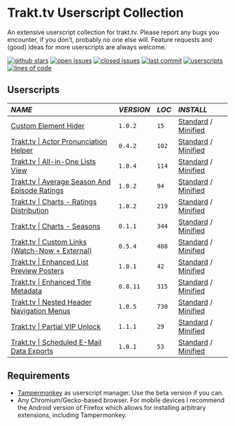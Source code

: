 # Trakt.tv Userscript Collection
An extensive userscript collection for trakt.tv. Please report any bugs you encounter, if you don’t, probably no one else will. Feature requests and (good) ideas for more userscripts are always welcome.

[![github stars](https://img.shields.io/github/stars/Fenn3c401/Trakt.tv-Userscript-Collection?style=flat&color=e8a402)](../../stargazers) [![open issues](https://img.shields.io/github/issues/Fenn3c401/Trakt.tv-Userscript-Collection?color=39bd4b)](../../issues) [![closed issues](https://img.shields.io/github/issues-closed/Fenn3c401/Trakt.tv-Userscript-Collection?color=9c65fc)](../../issues?q=is%3Aissue%20state%3Aclosed) [![last commit](https://img.shields.io/github/last-commit/Fenn3c401/Trakt.tv-Userscript-Collection?color=blue)](../../commits) [![userscripts](https://img.shields.io/badge/userscripts-12-f25e1d)](#userscripts) [![lines of code](https://img.shields.io/badge/loc-2465-orange)](#userscripts)

## Userscripts
| *NAME* | *VERSION* | *LOC* | *INSTALL* |
|:---|:---|:---|:---|
| [Custom Element Hider](userscripts/docs/rg49pj29.md) | `1.0.2` | `15` | [Standard](https://raw.githubusercontent.com/Fenn3c401/Trakt.tv-Userscript-Collection/main/userscripts/dist/rg49pj29.user.js) / [Minified](https://raw.githubusercontent.com/Fenn3c401/Trakt.tv-Userscript-Collection/main/userscripts/dist/rg49pj29.min.user.js) |
| [Trakt.tv \| Actor Pronunciation Helper](userscripts/docs/71cd9s61.md) | `0.4.2` | `102` | [Standard](https://raw.githubusercontent.com/Fenn3c401/Trakt.tv-Userscript-Collection/main/userscripts/dist/71cd9s61.user.js) / [Minified](https://raw.githubusercontent.com/Fenn3c401/Trakt.tv-Userscript-Collection/main/userscripts/dist/71cd9s61.min.user.js) |
| [Trakt.tv \| All-in-One Lists View](userscripts/docs/p2o98x5r.md) | `1.0.4` | `114` | [Standard](https://raw.githubusercontent.com/Fenn3c401/Trakt.tv-Userscript-Collection/main/userscripts/dist/p2o98x5r.user.js) / [Minified](https://raw.githubusercontent.com/Fenn3c401/Trakt.tv-Userscript-Collection/main/userscripts/dist/p2o98x5r.min.user.js) |
| [Trakt.tv \| Average Season And Episode Ratings](userscripts/docs/yl9xlca7.md) | `1.0.2` | `94` | [Standard](https://raw.githubusercontent.com/Fenn3c401/Trakt.tv-Userscript-Collection/main/userscripts/dist/yl9xlca7.user.js) / [Minified](https://raw.githubusercontent.com/Fenn3c401/Trakt.tv-Userscript-Collection/main/userscripts/dist/yl9xlca7.min.user.js) |
| [Trakt.tv \| Charts - Ratings Distribution](userscripts/docs/pmdf6nr9.md) | `1.0.2` | `219` | [Standard](https://raw.githubusercontent.com/Fenn3c401/Trakt.tv-Userscript-Collection/main/userscripts/dist/pmdf6nr9.user.js) / [Minified](https://raw.githubusercontent.com/Fenn3c401/Trakt.tv-Userscript-Collection/main/userscripts/dist/pmdf6nr9.min.user.js) |
| [Trakt.tv \| Charts - Seasons](userscripts/docs/cs1u5z40.md) | `0.1.1` | `344` | [Standard](https://raw.githubusercontent.com/Fenn3c401/Trakt.tv-Userscript-Collection/main/userscripts/dist/cs1u5z40.user.js) / [Minified](https://raw.githubusercontent.com/Fenn3c401/Trakt.tv-Userscript-Collection/main/userscripts/dist/cs1u5z40.min.user.js) |
| [Trakt.tv \| Custom Links (Watch-Now + External)](userscripts/docs/wkt34fcz.md) | `0.5.4` | `408` | [Standard](https://raw.githubusercontent.com/Fenn3c401/Trakt.tv-Userscript-Collection/main/userscripts/dist/wkt34fcz.user.js) / [Minified](https://raw.githubusercontent.com/Fenn3c401/Trakt.tv-Userscript-Collection/main/userscripts/dist/wkt34fcz.min.user.js) |
| [Trakt.tv \| Enhanced List Preview Posters](userscripts/docs/kji85iek.md) | `1.0.1` | `42` | [Standard](https://raw.githubusercontent.com/Fenn3c401/Trakt.tv-Userscript-Collection/main/userscripts/dist/kji85iek.user.js) / [Minified](https://raw.githubusercontent.com/Fenn3c401/Trakt.tv-Userscript-Collection/main/userscripts/dist/kji85iek.min.user.js) |
| [Trakt.tv \| Enhanced Title Metadata](userscripts/docs/fyk2l3vj.md) | `0.8.11` | `315` | [Standard](https://raw.githubusercontent.com/Fenn3c401/Trakt.tv-Userscript-Collection/main/userscripts/dist/fyk2l3vj.user.js) / [Minified](https://raw.githubusercontent.com/Fenn3c401/Trakt.tv-Userscript-Collection/main/userscripts/dist/fyk2l3vj.min.user.js) |
| [Trakt.tv \| Nested Header Navigation Menus](userscripts/docs/txw82860.md) | `1.0.5` | `730` | [Standard](https://raw.githubusercontent.com/Fenn3c401/Trakt.tv-Userscript-Collection/main/userscripts/dist/txw82860.user.js) / [Minified](https://raw.githubusercontent.com/Fenn3c401/Trakt.tv-Userscript-Collection/main/userscripts/dist/txw82860.min.user.js) |
| [Trakt.tv \| Partial VIP Unlock](userscripts/docs/x70tru7b.md) | `1.1.1` | `29` | [Standard](https://raw.githubusercontent.com/Fenn3c401/Trakt.tv-Userscript-Collection/main/userscripts/dist/x70tru7b.user.js) / [Minified](https://raw.githubusercontent.com/Fenn3c401/Trakt.tv-Userscript-Collection/main/userscripts/dist/x70tru7b.min.user.js) |
| [Trakt.tv \| Scheduled E-Mail Data Exports](userscripts/docs/2hc6zfyy.md) | `1.0.1` | `53` | [Standard](https://raw.githubusercontent.com/Fenn3c401/Trakt.tv-Userscript-Collection/main/userscripts/dist/2hc6zfyy.user.js) / [Minified](https://raw.githubusercontent.com/Fenn3c401/Trakt.tv-Userscript-Collection/main/userscripts/dist/2hc6zfyy.min.user.js) |

## Requirements
- [Tampermonkey](https://www.tampermonkey.net) as userscript manager. Use the beta version if you can.
- Any Chromium/Gecko-based browser. For mobile devices I recommend the Android version of Firefox which allows for installing arbitrary extensions, including Tampermonkey.

